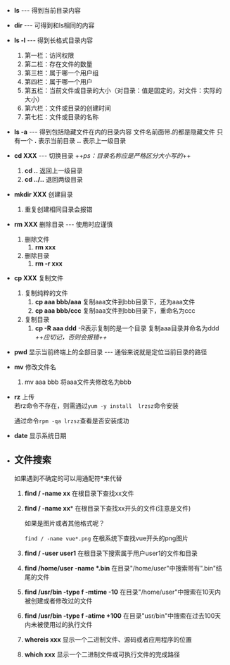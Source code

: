 <!--
 * @Description: Linux基本命令汇总
 * @Author: hetengfei
 * @Github: https://github.com/avrinfly
 * @Date: 2019-10-21 18:34:19
 * @LastEditors: hetengfei
 * @LastEditTime: 2019-10-22 23:29:23
 -->
- **ls** --- 得到当前目录内容


- **dir** --- 可得到和ls相同的内容


- **ls -l** --- 得到长格式目录内容  
    1. 第一栏：访问权限      
    2. 第二栏：存在文件的数量
    3. 第三栏：属于哪一个用户组
    4. 第四栏：属于哪一个用户
    5. 第五栏：当前文件或目录的大小（对目录：值是固定的，对文件：实际的大小）
    6. 第六栏：文件或目录的创建时间
    7. 第七栏：文件或目录的名称


- **ls -a** --- 得到包括隐藏文件在内的目录内容
    文件名前面带.的都是隐藏文件 只有一个 **.** 表示当前目录 **..** 表示上一级目录


- **cd XXX** --- 切换目录  ++*ps：目录名称应是严格区分大小写的*++
    1.  **cd ..**    返回上一级目录
    2.  **cd ../..**   退回两级目录
  

- **mkdir XXX** 创建目录  
    1. 重复创建相同目录会报错


- **rm XXX** 删除目录 --- 使用时应谨慎
    1. 删除文件
        1. **rm xxx**
    2. 删除目录
        1. **rm -r xxx**


- **cp XXX** 复制文件  
    1. 复制纯粹的文件  
        1. **cp aaa bbb/aaa**  复制aaa文件到bbb目录下，还为aaa文件
        2. **cp aaa bbb/ccc**  复制aaa文件到bbb目录下，重命名为ccc
    2. 复制目录
        1. **cp -R aaa ddd** -R表示复制的是一个目录 复制aaa目录并命名为ddd *++应切记，否则会报错++*
            

- **pwd** 显示当前终端上的全部目录 --- 通俗来说就是定位当前目录的路径
 
- **mv** 修改文件名
    1. mv aaa bbb 将aaa文件夹修改名为bbb

- **rz** 上传  
    若rz命令不存在，则需通过```yum -y install  lrzsz```命令安装

    通过命令```rpm -qa lrzsz```查看是否安装成功

- **date** 显示系统日期
- ## 文件搜索
    如果遇到不确定的可以用通配符*来代替
    1. **find / -name xx** 在根目录下查找xx文件
    2. **find / -name xx*** 在根目录下查找xx开头的文件(注意是文件)
    
        如果是图片或者其他格式呢？

        ```find / -name vue*.png```  在根系统下查找vue开头的png图片
    3. **find / -user user1** 在根目录下搜索属于用户user1的文件和目录
    4. **find /home/user -name \*.bin** 在目录"/home/user"中搜索带有".bin"结尾的文件
    5. **find /usr/bin -type f -mtime -10** 在目录"/home/user"中搜索在10天内被创建或者修改过的文件
    6. **find /usr/bin -type f -atime +100** 在目录"usr/bin"中搜索在过去100天内未被使用过的执行文件
    7. **whereis xxx** 显示一个二进制文件、源码或者应用程序的位置
    8. **which xxx** 显示一个二进制文件或可执行文件的完成路径